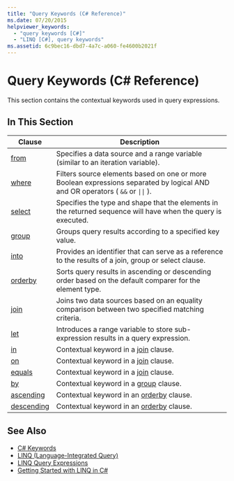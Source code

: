 ```yaml
---
title: "Query Keywords (C# Reference)"
ms.date: 07/20/2015
helpviewer_keywords: 
  - "query keywords [C#]"
  - "LINQ [C#], query keywords"
ms.assetid: 6c9bec16-dbd7-4a7c-a060-fe4600b2021f
---
```

# Query Keywords (C# Reference)
This section contains the contextual keywords used in query expressions.  
  
## In This Section  
  
|Clause|Description|  
|------------|-----------------|  
|[from](../../../csharp/language-reference/keywords/from-clause.md)|Specifies a data source and a range variable (similar to an iteration variable).|  
|[where](../../../csharp/language-reference/keywords/where-clause.md)|Filters source elements based on one or more Boolean expressions separated by logical AND and OR operators ( `&&` or <code>&#124;&#124;</code> ).|  
|[select](../../../csharp/language-reference/keywords/select-clause.md)|Specifies the type and shape that the elements in the returned sequence will have when the query is executed.|  
|[group](../../../csharp/language-reference/keywords/group-clause.md)|Groups query results according to a specified key value.|  
|[into](../../../csharp/language-reference/keywords/into.md)|Provides an identifier that can serve as a reference to the results of a join, group or select clause.|  
|[orderby](../../../csharp/language-reference/keywords/orderby-clause.md)|Sorts query results in ascending or descending order based on the default comparer for the element type.|  
|[join](../../../csharp/language-reference/keywords/join-clause.md)|Joins two data sources based on an equality comparison between two specified matching criteria.|  
|[let](../../../csharp/language-reference/keywords/let-clause.md)|Introduces a range variable to store sub-expression results in a query expression.|  
|[in](../../../csharp/language-reference/keywords/in.md)|Contextual keyword in a [join](../../../csharp/language-reference/keywords/join-clause.md) clause.|  
|[on](../../../csharp/language-reference/keywords/on.md)|Contextual keyword in a [join](../../../csharp/language-reference/keywords/join-clause.md) clause.|  
|[equals](../../../csharp/language-reference/keywords/equals.md)|Contextual keyword in a [join](../../../csharp/language-reference/keywords/join-clause.md) clause.|  
|[by](../../../csharp/language-reference/keywords/by.md)|Contextual keyword in a [group](../../../csharp/language-reference/keywords/group-clause.md) clause.|  
|[ascending](../../../csharp/language-reference/keywords/ascending.md)|Contextual keyword in an [orderby](../../../csharp/language-reference/keywords/orderby-clause.md) clause.|  
|[descending](../../../csharp/language-reference/keywords/descending.md)|Contextual keyword in an [orderby](../../../csharp/language-reference/keywords/orderby-clause.md) clause.|  
  
## See Also

- [C# Keywords](../../../csharp/language-reference/keywords/index.md)  
- [LINQ (Language-Integrated Query)](../../programming-guide/concepts/linq/index.md)  
- [LINQ Query Expressions](../../../csharp/programming-guide/linq-query-expressions/index.md)  
- [Getting Started with LINQ in C#](../../../csharp/programming-guide/concepts/linq/getting-started-with-linq.md)
